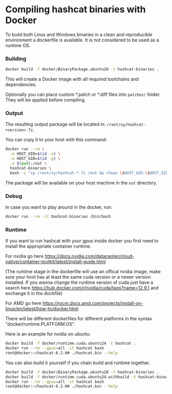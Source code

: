 # Compiling hashcat binaries with Docker

To build both Linux and Windows binaries in a clean and reproducible environment a dockerfile is available.
It is not considered to be used as a runtime OS.

### Building ###

```bash
docker build -f docker/BinaryPackage.ubuntu20 -t hashcat-binaries .
```

This will create a Docker image with all required toolchains and dependencies.

Optionally you can place custom *.patch or *.diff files into `patches/` folder. They will be applied before compiling.

### Output ###

The resulting output package will be located in: `/root/xy/hashcat-<version>.7z`.

You can copy it to your host with this command:

```bash
docker run --rm \
  -e HOST_UID=$(id -u) \
  -e HOST_GID=$(id -g) \
  -v $(pwd):/out \
  hashcat-binaries \
  bash -c "cp /root/xy/hashcat-*.7z /out && chown \$HOST_UID:\$HOST_GID /out/hashcat-*.7z"
```

The package will be available on your host machine in the `out` directory.

### Debug ###

In case you want to play around in the docker, run:

```bash
docker run --rm -it hashcat-binaries /bin/bash
```

### Runtime ###

If you want to run hashcat with your gpus inside docker you first need to install the appropriate container runtime.

For nvidia go here https://docs.nvidia.com/datacenter/cloud-native/container-toolkit/latest/install-guide.html

(The runtime stage in the dockerfile will use an offical nvidia image, make sure your host has at least the same cuda version or a newer version installed. If you wanna change the runtime version of cuda just have a search here https://hub.docker.com/r/nvidia/cuda/tags?name=12.9.1 and exchange it in the dockfile)

For AMD go here https://rocm.docs.amd.com/projects/install-on-linux/en/latest/how-to/docker.html

There will be different dockerfiles for different platforms in the syntax "docker/runtime.PLATFORM.OS".

Here is an example for nvidia on ubuntu:

```bash
docker build -f docker/runtime.cuda.ubuntu24 -t hashcat .
docker run --rm --gpus=all -it hashcat bash
root@docker:~/hashcat-6.2.6# ./hashcat.bin --help
```

You can also build it yourself if you chain build and runtime together.

```bash
docker build -f docker/BinaryPackage.ubuntu20 -t hashcat-binaries .
docker build -f docker/runtime.cuda.ubuntu24.withbuild -t hashcat-binaries .
docker run --rm --gpus=all -it hashcat bash
root@docker:~/hashcat-6.2.6# ./hashcat.bin --help
```

